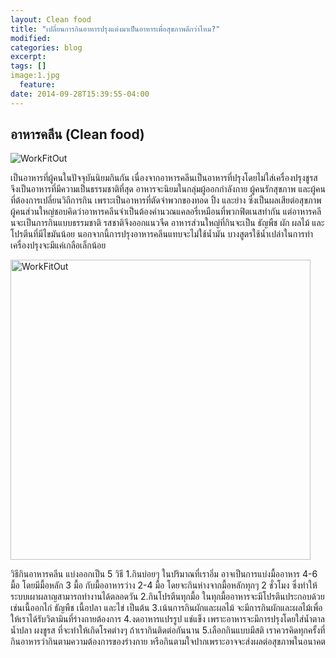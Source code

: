 ```yaml
---
layout: Clean food
title: "เปลี่ยนการกินอาหารปรุงแต่งมาเป็นอาหารเพื่อสุขภาพดีกว่าไหม?"
modified:
categories: blog
excerpt:
tags: []
image:1.jpg
  feature:
date: 2014-09-28T15:39:55-04:00
---
```

<h2>อาหารคลีน (Clean food)</h2>
<p><img src="http://thecalloftheland.files.wordpress.com/2010/06/walters.jpg" alt="WorkFitOut"></p>
เป็นอาหารที่ผู้คนในปัจจุบันนิยมกินกัน เนื่องจากอาหารคลีนเป็นอาหารที่ปรุงโดยไม่ใส่เครื่องปรุงชูรส จึงเป็นอาหารที่มีความเป็นธรรมชาติที่สุด อาหารจะนิยมในกลุ่มผู้ออกกำลังกาย ผู้คนรักสุขภาพ และผู้คนที่ต้องการเปลี่ยนวิถีการกิน เพราะเป็นอาหารที่ตัดจำพวกของทอด ปิ้ง และย่าง ซึ่งเป็นผลเสียต่อสุขภาพ ผู้คนส่วนใหญ่ชอบคิดว่าอาหารคลีนจำเป็นต้องคำนวณแคลอรี่เหมือนที่พวกฟิตเนสทำกัน แต่อาหารคลีนจะเป็นการกินแบบธรรมชาติ รสชาติจึงออกแนวจืด อาหารส่วนใหญ่ที่กินจะเป็น ธัญพืช ผัก ผลไม้ และโปรตีนที่มีไขมันน้อย นอกจากนี้การปรุงอาหารคลีนแทบจะไม่ใช้น้ำมัน บางสูตรใช้น้ำเปล่าในการทำ เครื่องปรุงจะมีแค่เกลือเล็กน้อย

<p><img src="http://1.bp.blogspot.com/-YiTgq-HTKWs/UsiBCke8WUI/AAAAAAAAHIs/7m0f7htDK8E/s1600/Week+1+food+for+blog.jpg"width="480" height="480" alt="WorkFitOut"></p>

วิธีกินอาหารคลีน แบ่งออกเป็น 5 วิธี
1.กินบ่อยๆ ในปริมาณที่เราอิ่ม
อาจเป็นการแบ่งมื้ออาหาร 4-6 มื้อ โดยมีมื้อหลัก 3 มื้อ กับมื้ออาหารว่าง 2-4 มื้อ โดยจะกินห่างจากมื้อหลักทุกๆ 2 ชั่วโมง ซึ่งทำให้ระบบเผาผลาญสามารถทำงานได้ตลอดวัน
2.กินโปรตีนทุกมื้อ
ในทุกมื้ออาหารจะมีโปรตีนประกอบด้วย เช่นเนื้ออกไก่ ธัญพืช เนื้อปลา และไข่ เป็นต้น
3.เน้นการกินผักและผลไม้
จะมีการกินผักและผลไม้เพื่อให้เราได้รับวิตามินที่ร่างกายต้องการ
4.งดอาหารแปรรูป แช่แข็ง
เพราะอาหารจะมีการปรุงโดยใส่น้ำตาล น้ำปลา ผงชูรส ที่จะทำให้เกิดโรคต่างๆ ถ้าเรากินติดต่อกันนาน
5.เลือกกินแบบมีสติ
เราควรคิดทุกครั้งที่กินอาหารว่ากินตามความต้องการของร่างกาย หรือกินตามใจปากเพราะอาจจะส่งผลต่อสุขภาพในอนาคต

<div class="fb-comments" data-href="http://s4redmax.github.io/jekyll-clean/" data-width="500" data-numposts="5" data-colorscheme="light"></div>